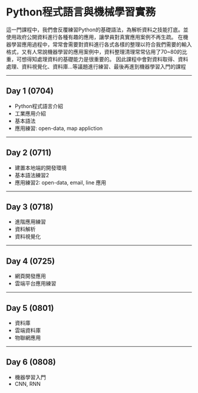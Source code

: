 # Python程式語言與機械學習實務

這一門課程中，我們會反覆練習Python的基礎語法，為解析資料之技能打底。並使用政府公開資料進行各種有趣的應用，讓學員對真實應用案例不再生疏。
在機器學習應用過程中，常常會需要對資料進行各式各樣的整理以符合我們需要的輸入格式，又有人常說機器學習的應用案例中，資料整理清理常常佔用了70~80的比重，可想得知處理資料的基礎能力是很重要的。
因此課程中會對資料取得、資料處理、資料視覺化、資料庫…等議題進行練習、最後再進到機器學習入門的課程

----

## Day 1 (0704)

- Python程式語言介紹
- 工業應用介紹
- 基本語法
- 應用練習: open-data, map appliction

----

## Day 2 (0711)

- 建置本地端的開發環境
- 基本語法練習2
- 應用練習2: open-data, email, line 應用

----
## Day 3 (0718)

- 進階應用練習
- 資料解析
- 資料視覺化

----
## Day 4 (0725)

- 網頁開發應用
- 雲端平台應用練習

----
## Day 5 (0801)

- 資料庫
- 雲端資料庫
- 物聯網應用

----
## Day 6 (0808)

- 機器學習入門
- CNN, RNN
